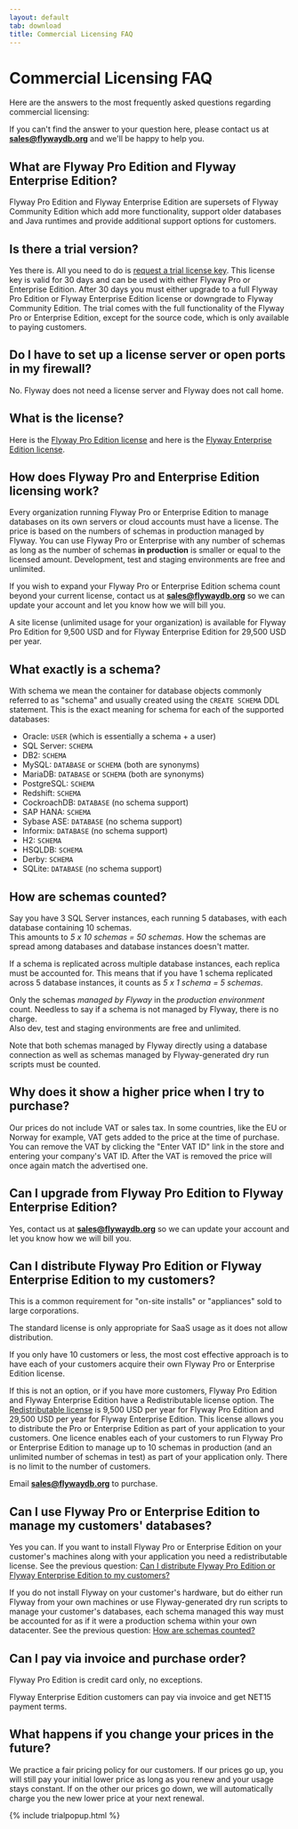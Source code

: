 ```yaml
---
layout: default
tab: download
title: Commercial Licensing FAQ
---
```

# Commercial Licensing FAQ

Here are the answers to the most frequently asked questions regarding commercial licensing:

<div id="toc"></div>

If you can't find the answer to your question here, please contact us at **sales@flywaydb.org** and we'll be happy to help you.

## What are Flyway Pro Edition and Flyway Enterprise Edition?

Flyway Pro Edition and Flyway Enterprise Edition are supersets of Flyway Community Edition which add more functionality, support older databases and Java runtimes
and provide additional support options for customers.

## Is there a trial version?

Yes there is. All you need to do is <a href="" data-toggle="modal" data-target="#flyway-trial-license-modal">request a trial license key</a>.
This license key is valid for 30 days and can be used with either Flyway Pro or Enterprise Edition. After 30 days
you must either upgrade to a full Flyway Pro Edition or Flyway Enterprise Edition license or downgrade to
Flyway Community Edition. The trial comes with the full functionality of the Flyway Pro or Enterprise Edition,
except for the source code, which is only available to paying customers.

## Do I have to set up a license server or open ports in my firewall?

No. Flyway does not need a license server and Flyway does not call home.

## What is the license?

Here is the [Flyway Pro Edition license](/licenses/flyway-pro) and here is the [Flyway Enterprise Edition license](/licenses/flyway-enterprise).

## How does Flyway Pro and Enterprise Edition licensing work?

Every organization running Flyway Pro or Enterprise Edition to manage databases on its own servers or cloud accounts
must have a license.
The price is based on the numbers of schemas in production managed by Flyway. You can use Flyway Pro or Enterprise with any
number of schemas as long as the number of schemas **in production** is smaller or equal to the licensed amount.
Development, test and staging environments are free and unlimited.

If you wish to expand your Flyway Pro or Enterprise Edition schema count beyond your current license, contact us at 
**sales@flywaydb.org** so we can update your account and let you know how we will bill you.

A site license (unlimited usage for your organization) is available for Flyway Pro Edition for 9,500 USD and
for Flyway Enterprise Edition for 29,500 USD per year.

## What exactly is a schema?

With schema we mean the container for database objects commonly referred to as "schema" and usually created using the
`CREATE SCHEMA` DDL statement. This is the exact meaning for schema for each of the supported databases:

- Oracle: `USER` (which is essentially a schema + a user)
- SQL Server: `SCHEMA`
- DB2: `SCHEMA`
- MySQL: `DATABASE` or `SCHEMA` (both are synonyms)
- MariaDB: `DATABASE` or `SCHEMA` (both are synonyms)
- PostgreSQL: `SCHEMA`
- Redshift: `SCHEMA`
- CockroachDB: `DATABASE` (no schema support)
- SAP HANA: `SCHEMA`
- Sybase ASE: `DATABASE` (no schema support)
- Informix: `DATABASE` (no schema support)
- H2: `SCHEMA`
- HSQLDB: `SCHEMA`
- Derby: `SCHEMA`
- SQLite: `DATABASE` (no schema support)

## How are schemas counted?

Say you have 3 SQL Server instances, each running 5 databases, with each database containing 10 schemas.<br>
This amounts to *5 x 10 schemas = 50 schemas*. How the schemas are spread among databases and database instances
doesn't matter. 

If a schema is replicated across multiple database instances, each replica must be accounted for.
This means that if you have 1 schema replicated across 5 database instances, it counts as *5 x 1 schema = 5 schemas*.

Only the schemas *managed by Flyway* in the *production environment* count.
Needless to say if a schema is not managed by Flyway, there is no charge.<br>
Also dev, test and staging environments are free and unlimited.

Note that both schemas managed by Flyway directly using a database connection as well as schemas managed by 
Flyway-generated dry run scripts must be counted.

## Why does it show a higher price when I try to purchase?

Our prices do not include VAT or sales tax. In some countries, like the EU or Norway for example, VAT gets added to the
price at the time of purchase. You can remove the VAT by clicking the "Enter VAT ID" link in the store and entering your
company's VAT ID. After the VAT is removed the price will once again match the advertised one. 

## Can I upgrade from Flyway Pro Edition to Flyway Enterprise Edition?

Yes, contact us at **sales@flywaydb.org** so we can update your account and let you know how we will bill you.

## Can I distribute Flyway Pro Edition or Flyway Enterprise Edition to my customers?

This is a common requirement for "on-site installs" or "appliances" sold to large corporations.

The standard license is only appropriate for SaaS usage as it does not allow distribution.

If you only have 10 customers or less, the most cost effective approach is to have each of your customers
acquire their own Flyway Pro or Enterprise Edition license.

If this is not an option, or if you have more customers, Flyway Pro Edition and Flyway Enterprise Edition have a
Redistributable license option. The [Redistributable license](/licenses/flyway-pro-redistributable) is 9,500 USD per
year for Flyway Pro Edition and 29,500 USD per year for Flyway Enterprise Edition.
This license allows you to distribute the Pro or Enterprise Edition as part of your application to your
customers. One licence enables each of your customers to run Flyway Pro or Enterprise Edition to manage up
to 10 schemas in production (and an unlimited number of schemas in test) as part of your application only.
There is no limit to the number of customers.

Email **sales@flywaydb.org** to purchase.

## Can I use Flyway Pro or Enterprise Edition to manage my customers' databases?

Yes you can. If you want to install Flyway Pro or Enterprise Edition on your customer's machines along with your
application you need a redistributable license. See the previous question: [Can I distribute Flyway Pro Edition or Flyway Enterprise Edition to my customers?](#can-i-distribute-flyway-pro-edition-or-flyway-enterprise-edition-to-my-customers)

If you do not install Flyway on your customer's hardware, but do either run Flyway from your own machines or use
Flyway-generated dry run scripts to manage your customer's databases, each schema managed this way must be accounted
for as if it were a production schema within your own datacenter. See the previous question: [How are schemas counted?](how-are-schemas-counted)

## Can I pay via invoice and purchase order?

Flyway Pro Edition is credit card only, no exceptions.

Flyway Enterprise Edition customers can pay via invoice and get NET15 payment terms.

## What happens if you change your prices in the future?

We practice a fair pricing policy for our customers. If our prices go up, you will still pay your initial lower price
as long as you renew and your usage stays constant. If on the other our prices go down, we will automatically charge you the new lower
price at your next renewal.

{% include trialpopup.html %}